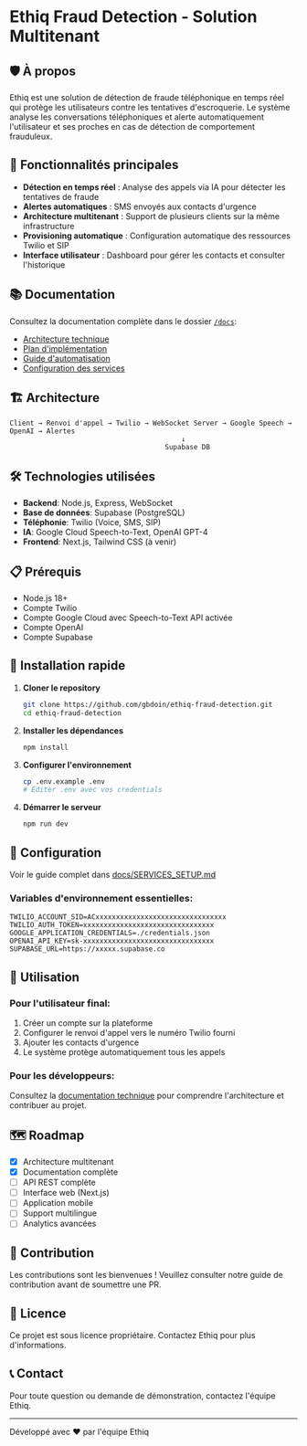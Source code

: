 # Ethiq Fraud Detection - Solution Multitenant

## 🛡️ À propos

Ethiq est une solution de détection de fraude téléphonique en temps réel qui protège les utilisateurs contre les tentatives d'escroquerie. Le système analyse les conversations téléphoniques et alerte automatiquement l'utilisateur et ses proches en cas de détection de comportement frauduleux.

## 🚀 Fonctionnalités principales

- **Détection en temps réel** : Analyse des appels via IA pour détecter les tentatives de fraude
- **Alertes automatiques** : SMS envoyés aux contacts d'urgence
- **Architecture multitenant** : Support de plusieurs clients sur la même infrastructure
- **Provisioning automatique** : Configuration automatique des ressources Twilio et SIP
- **Interface utilisateur** : Dashboard pour gérer les contacts et consulter l'historique

## 📚 Documentation

Consultez la documentation complète dans le dossier [`/docs`](./docs/):
- [Architecture technique](./docs/ARCHITECTURE.md)
- [Plan d'implémentation](./docs/IMPLEMENTATION_PLAN.md)
- [Guide d'automatisation](./docs/AUTOMATION_GUIDE.md)
- [Configuration des services](./docs/SERVICES_SETUP.md)

## 🏗️ Architecture

```
Client → Renvoi d'appel → Twilio → WebSocket Server → Google Speech → OpenAI → Alertes
                                          ↓
                                      Supabase DB
```

## 🛠️ Technologies utilisées

- **Backend**: Node.js, Express, WebSocket
- **Base de données**: Supabase (PostgreSQL)
- **Téléphonie**: Twilio (Voice, SMS, SIP)
- **IA**: Google Cloud Speech-to-Text, OpenAI GPT-4
- **Frontend**: Next.js, Tailwind CSS (à venir)

## 📋 Prérequis

- Node.js 18+
- Compte Twilio
- Compte Google Cloud avec Speech-to-Text API activée
- Compte OpenAI
- Compte Supabase

## 🚀 Installation rapide

1. **Cloner le repository**
   ```bash
   git clone https://github.com/gbdoin/ethiq-fraud-detection.git
   cd ethiq-fraud-detection
   ```

2. **Installer les dépendances**
   ```bash
   npm install
   ```

3. **Configurer l'environnement**
   ```bash
   cp .env.example .env
   # Éditer .env avec vos credentials
   ```

4. **Démarrer le serveur**
   ```bash
   npm run dev
   ```

## 🔧 Configuration

Voir le guide complet dans [docs/SERVICES_SETUP.md](./docs/SERVICES_SETUP.md)

### Variables d'environnement essentielles:
```env
TWILIO_ACCOUNT_SID=ACxxxxxxxxxxxxxxxxxxxxxxxxxxxxxxxx
TWILIO_AUTH_TOKEN=xxxxxxxxxxxxxxxxxxxxxxxxxxxxxxxx
GOOGLE_APPLICATION_CREDENTIALS=./credentials.json
OPENAI_API_KEY=sk-xxxxxxxxxxxxxxxxxxxxxxxxxxxxxxxx
SUPABASE_URL=https://xxxxx.supabase.co
```

## 📱 Utilisation

### Pour l'utilisateur final:
1. Créer un compte sur la plateforme
2. Configurer le renvoi d'appel vers le numéro Twilio fourni
3. Ajouter les contacts d'urgence
4. Le système protège automatiquement tous les appels

### Pour les développeurs:
Consultez la [documentation technique](./docs/) pour comprendre l'architecture et contribuer au projet.

## 🗺️ Roadmap

- [x] Architecture multitenant
- [x] Documentation complète
- [ ] API REST complète
- [ ] Interface web (Next.js)
- [ ] Application mobile
- [ ] Support multilingue
- [ ] Analytics avancées

## 🤝 Contribution

Les contributions sont les bienvenues ! Veuillez consulter notre guide de contribution avant de soumettre une PR.

## 📄 Licence

Ce projet est sous licence propriétaire. Contactez Ethiq pour plus d'informations.

## 📞 Contact

Pour toute question ou demande de démonstration, contactez l'équipe Ethiq.

---

Développé avec ❤️ par l'équipe Ethiq
